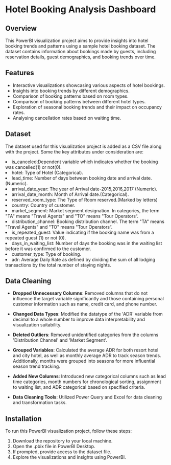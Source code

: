 # Hotel Booking Analysis Dashboard
## Overview
This PowerBI visualization project aims to provide insights into hotel booking trends and patterns using a sample hotel booking dataset. The dataset contains information about bookings made by guests, including reservation details, guest demographics, and booking trends over time.
## Features

- Interactive visualizations showcasing various aspects of hotel bookings.
- Insights into booking trends by different demographics.
- Comparison of booking patterns based on room types.
- Comparison of booking patterns between different hotel types.
- Exploration of seasonal booking trends and their impact on occupancy rates.
- Analysing cancellation rates based on waiting time.
## Dataset

The dataset used for this visualization project is added as a CSV file along with the project. Some the key attributes under consideration are:
<li>is_canceled:Dependent variable which indicates whether the booking was cancelled(1) or not(0).</li>
<li>hotel: Type of Hotel (Categorical).</li>
<li>lead_time: Number of days between booking date and arrival date.(Numeric).</li>
<li>arrival_date_year: The year of Arrival date-2015,2016,2017 (Numeric).</li>
<li>arrival_date_month:  Month of  Arrival date.(Categorical).</li>
<li>reserved_room_type:  The Type of Room reserved.(Marked by letters)</li>
<li>country: Country of customer.</li>
<li>market_segment: Market segment designation. In categories, the term "TA" means "Travel Agents" and "TO" means "Tour Operators“.</li>
<li>distribution_channel: Booking distribution channel. The term "TA" means "Travel Agents" and "TO" means "Tour Operators“.</li>
<li>is_repeated_guest: Value indicating if the booking name was from a repeated guest (1) or not (0).</li>
<li>days_in_waiting_list: Number of days the booking was in the waiting list before it was confirmed to the customer.</li>
<li>customer_type: Type of booking.</li>
<li>adr:  Average Daily Rate as defined by dividing the sum of all lodging transactions by the total number of staying nights.</li>

## Data Cleaning
- <b>Dropped Unnecessary Columns</b>: Removed columns that do not influence the target variable significantly and those containing personal customer information such as name, credit card, and phone number.
  
- <b>Changed Data Types</b>: Modified the datatype of the 'ADR' variable from decimal to a whole number to improve data interpretability and visualization suitability.
  
- <b>Deleted Outliers</b>: Removed unidentified categories from the columns 'Distribution Channel' and 'Market Segment'.

- <b>Grouped Variables</b>: Calculated the average ADR for both resort hotel and city hotel, as well as monthly average ADR to track season trends. Additionally, months were grouped into seasons for more influential season trend tracking.

- <b>Added New Columns</b>: Introduced new categorical columns such as lead time categories, month numbers for chronological sorting, assignment to waiting list, and ADR categorical based on specified criteria.

- <b>Data Cleaning Tools</b>: Utilized Power Query and Excel for data cleaning and transformation tasks.

## Installation

To run this PowerBI visualization project, follow these steps:

1. Download the repository to your local machine.
2. Open the .pbix file in PowerBI Desktop.
3. If prompted, provide access to the dataset file.
4. Explore the visualizations and insights using PowerBI.




